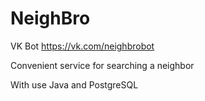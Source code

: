 # NeighBro

VK Bot https://vk.com/neighbrobot

Convenient service for searching a neighbor

With use Java and PostgreSQL